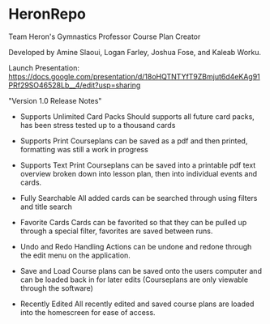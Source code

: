# HeronRepo
Team Heron's Gymnastics Professor Course Plan Creator

Developed by Amine Slaoui, Logan Farley, Joshua Fose, and Kaleab Worku.

Launch Presentation:
https://docs.google.com/presentation/d/18oHQTNTYfT9ZBmjut6d4eKAg91PRf29SO46528Lb__4/edit?usp=sharing

"Version 1.0 Release Notes"

* Supports Unlimited Card Packs
Should supports all future card packs, has been stress tested up to a thousand cards

* Supports Print
Courseplans can be saved as a pdf and then printed, formatting was still a work in progress

* Supports Text Print
Courseplans can be saved into a printable pdf text overview broken down into lesson plan, then into individual events and cards.

* Fully Searchable
All added cards can be searched through using filters and title search

* Favorite Cards
Cards can be favorited so that they can be pulled up through a special filter, favorites are saved between runs.

* Undo and Redo Handling
Actions can be undone and redone through the edit menu on the application.

* Save and Load
Course plans can be saved onto the users computer and can be loaded back in for later edits (Courseplans are only viewable through the software)

* Recently Edited
All recently edited and saved course plans are loaded into the homescreen for ease of access.